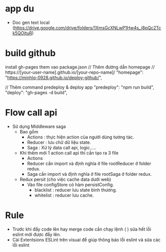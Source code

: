 
# app du
- Doc gen text local  (https://drive.google.com/drive/folders/1XmsGcXNLwP1Hw4s_j8pQc2Tck5QOjtuR)

# build github

install gh-pages
them vao package.json
// Thêm đường dẫn homepage
// https://[your-user-name].github.io/[your-repo-name]/
"homepage": "https://minhlq-0928.github.io/deploy-github/",

// Thêm command predeploy & deploy app
"predeploy": "npm run build",
"deploy": "gh-pages -d build",

# Flow call api

- Sử dụng Middleware saga
  - Bao gồm
    - Actions : thực hiện action của người dùng tương tác.
    - Reducer : lưu chữ dữ liệu state.
    - Saga : Xử lý data call api, logic.....
  - Khi thêm mới 1 action call api thì cần tạo ra 3 file
    - Actions
    - Reducer cần import và định nghĩa ở file rootReducer ở folder redux.
    - Saga cần import và định nghĩa ở file rootSaga ở folder redux.
  - Redux persit (cho việc cache data dưới web)
    - Vào file configStore có hàm persistConfig.
      - blacklist : reducer lưu state bình thương.
      - whitelist : reducer lưu cache.

# Rule

  - Trước khi đẩy code lên hay merge code cần chạy lệnh ( ) sửa hết lỗi eslint mới được đẩy lên.
  - Cài Extentsions ESLint trên visual để giúp thông báo lỗi eslint và sửa các lỗi eslint 